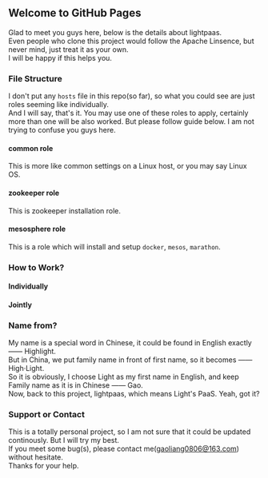 ## Welcome to GitHub Pages

Glad to meet you guys here, below is the details about lightpaas.</br>
Even people who clone this project would follow the Apache Linsence, but never mind, just treat it as your own.</br>
I will be happy if this helps you.

### File Structure

I don't put any `hosts` file in this repo(so far), so what you could see are just roles seeming like individually.</br>
And I will say, that's it. You may use one of these roles to apply, certainly more than one will be also worked. But please follow guide below. I am not trying to confuse you guys here.</br>
#### common role
This is more like common settings on a Linux host, or you may say Linux OS.

#### zookeeper role
This is zookeeper installation role.

#### mesosphere role
This is a role which will install and setup `docker`, `mesos`, `marathon`.

### How to Work?


#### Individually

#### Jointly

### Name from?

My name is a special word in Chinese, it could be found in English exactly —— Highlight.</br>
But in China, we put family name in front of first name, so it becomes —— High·Light.</br>
So it is obviously, I choose Light as my first name in English, and keep Family name as it is in Chinese —— Gao.</br>
Now, back to this project, lightpaas, which means Light's PaaS. Yeah, got it?

### Support or Contact

This is a totally personal project, so I am not sure that it could be updated continously. But I will try my best.</br>
If you meet some bug(s), please contact me(gaoliang0806@163.com) without hesitate.</br>
Thanks for your help.
